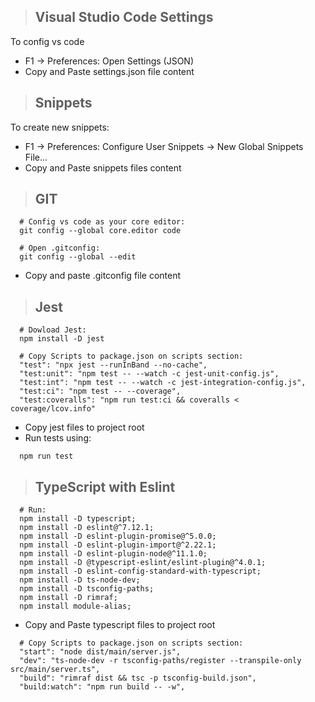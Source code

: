 > ## Visual Studio Code Settings
To config vs code
- F1 -> Preferences: Open Settings (JSON)
- Copy and Paste settings.json file content

> ## Snippets
To create new snippets:
- F1 -> Preferences: Configure User Snippets -> New Global Snippets File...
- Copy and Paste snippets files content

> ## GIT
```
  # Config vs code as your core editor:
  git config --global core.editor code
  
  # Open .gitconfig:
  git config --global --edit
```
- Copy and paste .gitconfig file content
> ## Jest
```
  # Dowload Jest:
  npm install -D jest
```
```
  # Copy Scripts to package.json on scripts section:
  "test": "npx jest --runInBand --no-cache",
  "test:unit": "npm test -- --watch -c jest-unit-config.js",
  "test:int": "npm test -- --watch -c jest-integration-config.js",
  "test:ci": "npm test -- --coverage",
  "test:coveralls": "npm run test:ci && coveralls < coverage/lcov.info"
```
- Copy jest files to project root
- Run tests using:
```
  npm run test
```

> ## TypeScript with Eslint 
```
  # Run:
  npm install -D typescript;
  npm install -D eslint@^7.12.1;
  npm install -D eslint-plugin-promise@^5.0.0;
  npm install -D eslint-plugin-import@^2.22.1;
  npm install -D eslint-plugin-node@^11.1.0;
  npm install -D @typescript-eslint/eslint-plugin@^4.0.1;
  npm install -D eslint-config-standard-with-typescript;
  npm install -D ts-node-dev;
  npm install -D tsconfig-paths;
  npm install -D rimraf;
  npm install module-alias;
```
- Copy and Paste typescript files to project root
```
  # Copy Scripts to package.json on scripts section:
  "start": "node dist/main/server.js",
  "dev": "ts-node-dev -r tsconfig-paths/register --transpile-only src/main/server.ts",
  "build": "rimraf dist && tsc -p tsconfig-build.json",
  "build:watch": "npm run build -- -w",
```
